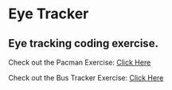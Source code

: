 # Eye Tracker

## Eye tracking coding exercise.


Check out the Pacman Exercise: <a href="https://trevorseeley.github.io/PacMan_Factory"> Click Here </a>

Check out the Bus Tracker Exercise: <a href="https://trevorseeley.github.io/PacMan_Factory"> Click Here </a>

